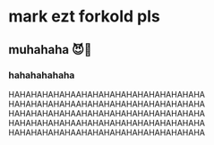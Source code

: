 # mark ezt forkold pls
## muhahaha 😈🥺
### hahahahahaha
HAHAHAHAHAHAAHAHAHAHAHAHAHAHAHAHAHA
HAHAHAHAHAHAAHAHAHAHAHAHAHAHAHAHAHA
HAHAHAHAHAHAAHAHAHAHAHAHAHAHAHAHAHA
HAHAHAHAHAHAAHAHAHAHAHAHAHAHAHAHAHA
HAHAHAHAHAHAAHAHAHAHAHAHAHAHAHAHAHA
